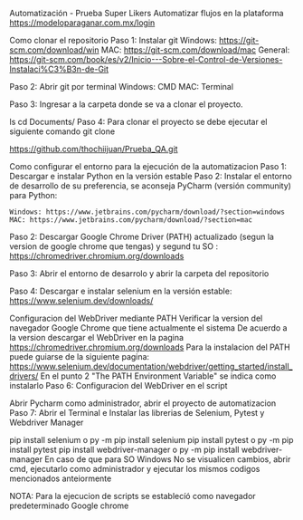 Automatización - Prueba Super Likers
Automatizar flujos en la plataforma https://modeloparaganar.com.mx/login

Como clonar el repositorio
Paso 1: Instalar git Windows: https://git-scm.com/download/win 
MAC: https://git-scm.com/download/mac 
General: https://git-scm.com/book/es/v2/Inicio---Sobre-el-Control-de-Versiones-Instalaci%C3%B3n-de-Git

Paso 2: Abrir git por terminal Windows: CMD MAC: Terminal

Paso 3: Ingresar a la carpeta donde se va a clonar el proyecto.

ls
cd Documents/
Paso 4: Para clonar el proyecto se debe ejecutar el siguiente comando git clone

https://github.com/thochiijuan/Prueba_QA.git

Como configurar el entorno para la ejecución de la automatizacion
Paso 1: Descargar e instalar Python en la versión estable Paso 2: Instalar el entorno de desarrollo de su preferencia, se aconseja PyCharm (versión community) para Python:

    Windows: https://www.jetbrains.com/pycharm/download/?section=windows
    MAC: https://www.jetbrains.com/pycharm/download/?section=mac

Paso 2: Descargar Google Chrome Driver (PATH) actualizado (segun la version de google chrome que tengas) y segund tu SO : https://chromedriver.chromium.org/downloads

Paso 3: Abrir el entorno de desarrolo y abrir la carpeta del repositorio

Paso 4: Descargar e instalar selenium en la versión estable: https://www.selenium.dev/downloads/

Configuracion del WebDriver mediante PATH
Verificar la version del navegador Google Chrome que tiene actualmente el sistema
De acuerdo a la version descargar el WebDriver en la pagina https://chromedriver.chromium.org/downloads
Para la instalacion del PATH puede guiarse de la siguiente pagina: https://www.selenium.dev/documentation/webdriver/getting_started/install_drivers/
En el punto 2 "The PATH Environment Variable" se indica como instalarlo
Paso 6: Configuracion del WebDriver en el script

Abrir Pycharm como administrador, abrir el proyecto de automatizacion
Paso 7: Abrir el Terminal e Instalar las librerias de Selenium, Pytest y Webdriver Manager

pip install selenium o py -m pip install selenium
pip install pytest o py -m pip install pytest
pip install webdriver-manager o py -m pip install webdriver-manager
En caso de que para SO Windows No se visualicen cambios, abrir cmd, ejecutarlo como administrador y ejecutar los mismos codigos mencionados anteiormente

NOTA:
Para la ejecucion de scripts se establecíó como navegador predeterminado Google chrome